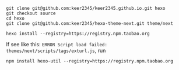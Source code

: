 ```
git clone git@github.com:keer2345/keer2345.github.io.git hexo
git checkout source
cd hexo
git clone git@github.com:keer2345/hexo-theme-next.git theme/next
```

```
hexo install --registry=https://registry.npm.taobao.org
```
If see like this: `ERROR Script load failed: themes/next/scripts/tags/exturl.js`, run
```
npm install hexo-util --registry=https://registry.npm.taobao.org
```
